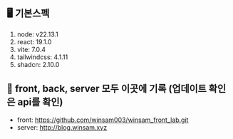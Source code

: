 ## 🖥️ 기본스펙
1. node: v22.13.1
2. react: 19.1.0
3. vite: 7.0.4
4. tailwindcss: 4.1.11
5. shadcn: 2.10.0


## 📰 front, back, server 모두 이곳에 기록 (업데이트 확인은 api를 확인)
- front: https://github.com/winsam003/winsam_front_lab.git
- server: http://blog.winsam.xyz

